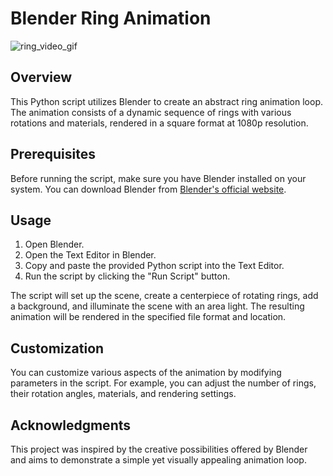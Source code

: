 # Blender Ring Animation

![ring_video_gif](https://github.com/EgorPlehanov/Blender_Ring_Animation/blob/main/ring_video0001-0360.gif)

## Overview

This Python script utilizes Blender to create an abstract ring animation loop. The animation consists of a dynamic sequence of rings with various rotations and materials, rendered in a square format at 1080p resolution.

## Prerequisites

Before running the script, make sure you have Blender installed on your system. You can download Blender from [Blender's official website](https://www.blender.org/download/).

## Usage

1. Open Blender.
2. Open the Text Editor in Blender.
3. Copy and paste the provided Python script into the Text Editor.
4. Run the script by clicking the "Run Script" button.

The script will set up the scene, create a centerpiece of rotating rings, add a background, and illuminate the scene with an area light. The resulting animation will be rendered in the specified file format and location.

## Customization

You can customize various aspects of the animation by modifying parameters in the script. For example, you can adjust the number of rings, their rotation angles, materials, and rendering settings.

## Acknowledgments

This project was inspired by the creative possibilities offered by Blender and aims to demonstrate a simple yet visually appealing animation loop.

